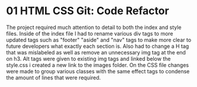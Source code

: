 # 01 HTML CSS Git: Code Refactor
The project required much attention to detail to both the index and style files.
Inside of the index file I had to rename various div tags to more updated tags such as "footer" "aside"
and "nav" tags to make more clear to future developers what exactly each section is. Also had to change
a H tag that was mislabeled as well as remove an unnecessary img tag at the end on h3. Alt tags were given to existing img tags and linked below the style.css i created a new link to the images folder.
On the CSS file changes were made to group various classes with the same effect tags to condense the amount
of lines that were required. 
